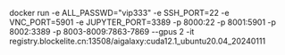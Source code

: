 docker run -e ALL_PASSWD="vip333" -e SSH_PORT=22 -e VNC_PORT=5901 -e JUPYTER_PORT=3389 -p 8000:22 -p 8001:5901 -p 8002:3389 -p 8003-8009:7863-7869 --gpus 2 -it registry.blockelite.cn:13508/aigalaxy:cuda12.1_ubuntu20.04_20240111